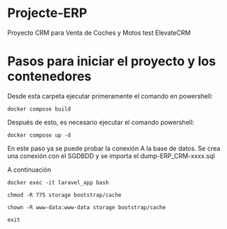 # Projecte-ERP
Proyecto CRM para Venta de Coches y Motos
test
ElevateCRM


# Pasos para iniciar el proyecto y los contenedores

Desde esta carpeta ejecutar primeramente el comando en powershell:

    docker compose build

Después de esto, es necesario ejecutar el comando powershell:

    docker compose up -d

En este paso ya se puede probar la conexión A la base de datos. Se crea una conexión con el SGDBDD y se importa el dump-ERP_CRM-xxxx.sql

A continuación 

    docker exec -it laravel_app bash
    
    chmod -R 775 storage bootstrap/cache
    
    chown -R www-data:www-data storage bootstrap/cache
    
    exit


